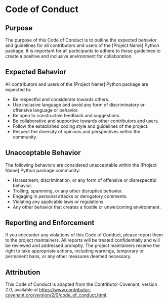# Code of Conduct

## Purpose
The purpose of this Code of Conduct is to outline the expected behavior and guidelines for all contributors and users of the [Project Name] Python package. It is important for all participants to adhere to these guidelines to create a positive and inclusive environment for collaboration.

## Expected Behavior
All contributors and users of the [Project Name] Python package are expected to:

- Be respectful and considerate towards others.
- Use inclusive language and avoid any form of discriminatory or offensive language or behavior.
- Be open to constructive feedback and suggestions.
- Be collaborative and supportive towards other contributors and users.
- Follow the established coding style and guidelines of the project.
- Respect the diversity of opinions and perspectives within the community.

## Unacceptable Behavior
The following behaviors are considered unacceptable within the [Project Name] Python package community:

- Harassment, discrimination, or any form of offensive or disrespectful behavior.
- Trolling, spamming, or any other disruptive behavior.
- Engaging in personal attacks or derogatory comments.
- Violating any applicable laws or regulations.
- Any other behavior that creates a hostile or unwelcoming environment.

## Reporting and Enforcement
If you encounter any violations of this Code of Conduct, please report them to the project maintainers. All reports will be treated confidentially and will be reviewed and addressed promptly. The project maintainers reserve the right to take appropriate actions, including warnings, temporary or permanent bans, or any other measures deemed necessary.

## Attribution
This Code of Conduct is adapted from the Contributor Covenant, version 2.0, available at https://www.contributor-covenant.org/version/2/0/code_of_conduct.html.